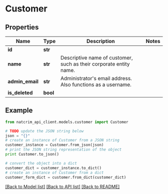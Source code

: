 # Customer


## Properties
Name | Type | Description | Notes
------------ | ------------- | ------------- | -------------
**id** | **str** |  | 
**name** | **str** | Descriptive name of customer, such as their corporate entity name. | 
**admin_email** | **str** | Administrator&#39;s email address. Also functions as a username. | 
**is_deleted** | **bool** |  | 

## Example

```python
from natcrim_api_client.models.customer import Customer

# TODO update the JSON string below
json = "{}"
# create an instance of Customer from a JSON string
customer_instance = Customer.from_json(json)
# print the JSON string representation of the object
print Customer.to_json()

# convert the object into a dict
customer_dict = customer_instance.to_dict()
# create an instance of Customer from a dict
customer_form_dict = customer.from_dict(customer_dict)
```
[[Back to Model list]](../README.md#documentation-for-models) [[Back to API list]](../README.md#documentation-for-api-endpoints) [[Back to README]](../README.md)


